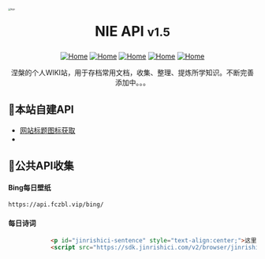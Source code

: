 

<div style=""><img src="https://cdn.jsdelivr.net/gh/love2wind/cloudimg/img/8232568c4d71eda28b91fd21b0376aeb.png" alt="logo" style="zoom:30%;margin:0px auto;algin:center;display:block;" /></div>

<h1 style="text-align:center;margin:25px auto;display: block;">NIE API <small>v1.5</small></h1>

<div style="text-align:center;"><a href='https://love2wind.cn/'><img src="https://img.shields.io/badge/Copyright-love2wind-blueviolet?style=flat" referrerpolicy="no-referrer" alt="Home"></a> <a href='https://docsify.js.org/'><img src="https://img.shields.io/badge/build-docsify-blue?style=flat" referrerpolicy="no-referrer" alt="Home"></a> <a href='https://github.com/'><img src="https://img.shields.io/badge/Power-Github-success?style=flat" referrerpolicy="no-referrer" alt="Home"></a> <a href='https://vercel.com/'><img src="https://img.shields.io/badge/Release-Vercel-9cf?style=flat" referrerpolicy="no-referrer" alt="Home"></a> <a href='https://docsify.js.org/#/zh-cn/themes/'><img src="https://img.shields.io/badge/Theme-Vue&Dark-orange?style=flat" referrerpolicy="no-referrer" alt="Home"></a></div>

<p class="warn" style="text-align:center;">涅槃的个人WIKI站，用于存档常用文档，收集、整理、提炼所学知识。不断完善添加中。。。</p>



## 🚀本站自建API

- [网站标题图标获取](api/favicon.md)
- 

## 🎃公共API收集

#### Bing每日壁纸

`https://api.fczbl.vip/bing/`

#### 每日诗词

```html
			<p id="jinrishici-sentence" style="text-align:center;">这里随意</p>
			<script src="https://sdk.jinrishici.com/v2/browser/jinrishici.js" charset="utf-8"></script>
```

